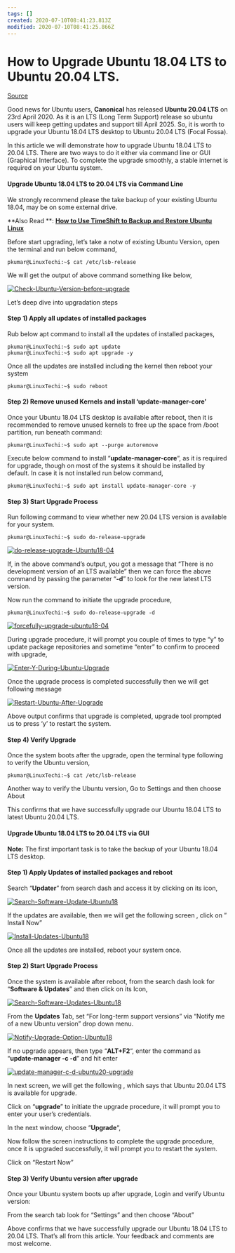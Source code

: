 ```yaml
---
tags: []
created: 2020-07-10T08:41:23.813Z
modified: 2020-07-10T08:41:25.866Z
---
```

# How to Upgrade Ubuntu 18.04 LTS to Ubuntu 20.04 LTS.

[Source](https://www.linuxtechi.com/upgrade-ubuntu-18-04-lts-to-ubuntu-20-04-lts/ "Permalink to How to Upgrade Ubuntu 18.04 LTS to Ubuntu 20.04 LTS.")

Good news for Ubuntu users, **Canonical** has released **Ubuntu 20.04 LTS** on 23rd April 2020. As it is an LTS (Long Term Support) release so ubuntu users will keep getting updates and support till April 2025. So, it is worth to upgrade your Ubuntu 18.04 LTS desktop to Ubuntu 20.04 LTS (Focal Fossa).

In this article we will demonstrate how to upgrade Ubuntu 18.04 LTS to 20.04 LTS. There are two ways to do it either via command line or GUI (Graphical Interface). To complete the upgrade smoothly, a stable internet is required on your Ubuntu system.

#### Upgrade Ubuntu 18.04 LTS to 20.04 LTS via Command Line

We strongly recommend please the take backup of your existing Ubuntu 18.04, may be on some external drive.

**Also Read **: **[How to Use TimeShift to Backup and Restore Ubuntu Linux](https://www.linuxtechi.com/timeshift-backup-restore-ubuntu-linux/)**

Before start upgrading, let’s take a notw of existing Ubuntu Version, open the terminal and run below command,

    pkumar@LinuxTechi:~$ cat /etc/lsb-release

We will get the output of above command something like below,

[![Check-Ubuntu-Version-before-upgrade](https://www.linuxtechi.com/wp-content/uploads/2020/04/Check-Ubuntu-Version-before-upgrade.png)](https://www.linuxtechi.com/wp-content/uploads/2020/04/Check-Ubuntu-Version-before-upgrade.png)

Let’s deep dive into upgradation steps

#### Step 1) Apply all updates of installed packages

Rub below apt command to install all the updates of installed packages,

    pkumar@LinuxTechi:~$ sudo apt update
    pkumar@LinuxTechi:~$ sudo apt upgrade -y

Once all the updates are installed including the kernel then reboot your system

    pkumar@LinuxTechi:~$ sudo reboot

#### Step 2) Remove unused Kernels and install ‘update-manager-core’

Once your Ubuntu 18.04 LTS desktop is available after reboot, then it is recommended to remove unused kernels to free up the space from /boot partition, run beneath command:

    pkumar@LinuxTechi:~$ sudo apt --purge autoremove

Execute below command to install “**update-manager-core**“, as it is required for upgrade, though on most of the systems it should be installed by default. In case it is not installed run below command,

    pkumar@LinuxTechi:~$ sudo apt install update-manager-core -y

#### Step 3) Start Upgrade Process

Run following command to view whether new 20.04 LTS version is available for your system.

    pkumar@LinuxTechi:~$ sudo do-release-upgrade

[![do-release-upgrade-Ubuntu18-04](https://www.linuxtechi.com/wp-content/uploads/2020/04/do-release-upgrade-Ubuntu18-04.png)](https://www.linuxtechi.com/wp-content/uploads/2020/04/do-release-upgrade-Ubuntu18-04.png)

If, in the above command’s output, you got a message that “There is no development version of an LTS available” then we can force the above command by passing the parameter “**-d**” to look for the new latest LTS version.

Now run the command to initiate the upgrade procedure,

    pkumar@LinuxTechi:~$ sudo do-release-upgrade -d

[![forcefully-upgrade-ubuntu18-04](https://www.linuxtechi.com/wp-content/uploads/2020/04/forcefully-upgrade-ubuntu18-04.png)](https://www.linuxtechi.com/wp-content/uploads/2020/04/forcefully-upgrade-ubuntu18-04.png)

During upgrade procedure, it will prompt you couple of times to type “y” to update package repositories and sometime “enter” to confirm to proceed with upgrade,

[![Enter-Y-During-Ubuntu-Upgrade](https://www.linuxtechi.com/wp-content/uploads/2020/04/Enter-Y-During-Ubuntu-Upgrade.png)](https://www.linuxtechi.com/wp-content/uploads/2020/04/Enter-Y-During-Ubuntu-Upgrade.png)

Once the upgrade process is completed successfully then we will get following message

[![Restart-Ubuntu-After-Upgrade](https://www.linuxtechi.com/wp-content/uploads/2020/04/Restart-Ubuntu-After-Upgrade.png)](https://www.linuxtechi.com/wp-content/uploads/2020/04/Restart-Ubuntu-After-Upgrade.png)

Above output confirms that upgrade is completed, upgrade tool prompted us to press ‘y’ to restart the system.

#### Step 4) Verify Upgrade

Once the system boots after the upgrade, open the terminal type following to verify the Ubuntu version,

    pkumar@LinuxTechi:~$ cat /etc/lsb-release

Another way to verify the Ubuntu version, Go to Settings and then choose About

This confirms that we have successfully upgrade our Ubuntu 18.04 LTS to latest Ubuntu 20.04 LTS.

#### Upgrade Ubuntu 18.04 LTS to 20.04 LTS via GUI

**Note:** The first important task is to take the backup of your Ubuntu 18.04 LTS desktop.

#### Step 1) Apply Updates of installed packages and reboot

Search “**Updater**” from search dash and access it by clicking on its icon,

[![Search-Software-Update-Ubuntu18](https://www.linuxtechi.com/wp-content/uploads/2020/04/Search-Software-Update-Ubuntu18.png)](https://www.linuxtechi.com/wp-content/uploads/2020/04/Search-Software-Update-Ubuntu18.png)

If the updates are available, then we will get the following screen , click on ” Install Now”

[![Install-Updates-Ubuntu18](https://www.linuxtechi.com/wp-content/uploads/2020/04/Install-Updates-Ubuntu18.png)](https://www.linuxtechi.com/wp-content/uploads/2020/04/Install-Updates-Ubuntu18.png)

Once all the updates are installed, reboot your system once.

#### Step 2) Start Upgrade Process

Once the system is available after reboot, from the search dash look for “**Software & Updates**” and then click on its Icon,

[![Search-Software-Updates-Ubuntu18](https://www.linuxtechi.com/wp-content/uploads/2020/04/Search-Software-Updates-Ubuntu18.png)](https://www.linuxtechi.com/wp-content/uploads/2020/04/Search-Software-Updates-Ubuntu18.png)

From the **Updates** Tab, set “For long-term support versions” via “Notify me of a new Ubuntu version” drop down menu.

[![Notify-Upgrade-Option-Ubuntu18](https://www.linuxtechi.com/wp-content/uploads/2020/04/Notify-Upgrade-Option-Ubuntu18.png)](https://www.linuxtechi.com/wp-content/uploads/2020/04/Notify-Upgrade-Option-Ubuntu18.png)

If no upgrade appears, then type “**ALT+F2**“, enter the command as “**update-manager -c -d**” and hit enter

[![update-manager-c-d-ubuntu20-upgrade](https://www.linuxtechi.com/wp-content/uploads/2020/04/update-manager-c-d-ubuntu20-upgrade.png)](https://www.linuxtechi.com/wp-content/uploads/2020/04/update-manager-c-d-ubuntu20-upgrade.png)

In next screen, we will get the following , which says that Ubuntu 20.04 LTS is available for upgrade.

Click on “**upgrade**” to initiate the upgrade procedure, it will prompt you to enter your user’s credentials.

In the next window, choose “**Upgrade**“,

Now follow the screen instructions to complete the upgrade procedure, once it is upgraded successfully, it will prompt you to restart the system.

Click on “Restart Now”

#### Step 3) Verify Ubuntu version after upgrade

Once your Ubuntu system boots up after upgrade, Login and verify Ubuntu version:

From the search tab look for “Settings” and then choose “About”

Above confirms that we have successfully upgrade our Ubuntu 18.04 LTS to 20.04 LTS. That’s all from this article. Your feedback and comments are most welcome.

